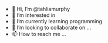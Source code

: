 - 👋 Hi, I’m @tahliamurphy
- 👀 I’m interested in 
- :tada: I’m currently learning programming 
- 💞️ I’m looking to collaborate on ...
- 📫 How to reach me ...

<!---
tahliamurphy/tahliamurphy is a ✨ special ✨ repository because its `README.md` (this file) appears on your GitHub profile.
You can click the Preview link to take a look at your changes.
--->
